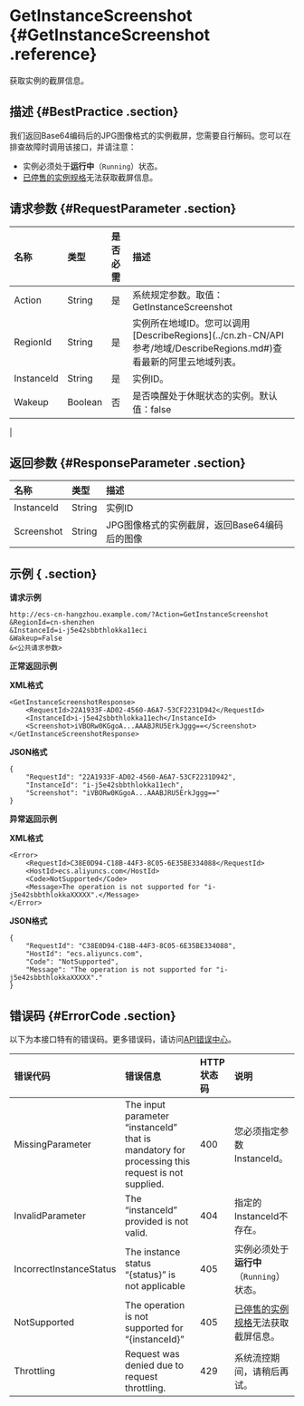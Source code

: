 # GetInstanceScreenshot {#GetInstanceScreenshot .reference}

获取实例的截屏信息。

## 描述 {#BestPractice .section}

我们返回Base64编码后的JPG图像格式的实例截屏，您需要自行解码。您可以在排查故障时调用该接口，并请注意：

-   实例必须处于**运行中**（`Running`）状态。
-   [已停售的实例规格](https://help.aliyun.com/document_detail/55263.html)无法获取截屏信息。

## 请求参数 {#RequestParameter .section}

|名称|类型|是否必需|描述|
|:-|:-|:---|:-|
|Action|String|是|系统规定参数。取值：GetInstanceScreenshot|
|RegionId|String|是|实例所在地域ID。您可以调用[DescribeRegions](../cn.zh-CN/API 参考/地域/DescribeRegions.md#)查看最新的阿里云地域列表。|
|InstanceId|String|是|实例ID。|
|Wakeup|Boolean|否|是否唤醒处于休眠状态的实例。默认值：false

|

## 返回参数 {#ResponseParameter .section}

|名称|类型|描述|
|:-|:-|:-|
|InstanceId|String|实例ID|
|Screenshot|String|JPG图像格式的实例截屏，返回Base64编码后的图像|

## 示例 { .section}

**请求示例**

```
http://ecs-cn-hangzhou.example.com/?Action=GetInstanceScreenshot
&RegionId=cn-shenzhen
&InstanceId=i-j5e42sbbthlokka11eci
&Wakeup=False
&<公共请求参数>
```

**正常返回示例**

**XML格式**

```
<GetInstanceScreenshotResponse>
    <RequestId>22A1933F-AD02-4560-A6A7-53CF2231D942</RequestId>
    <InstanceId>i-j5e42sbbthlokka11ech</InstanceId>
    <Screenshot>iVBORw0KGgoA...AAABJRU5ErkJggg==</Screenshot>
</GetInstanceScreenshotResponse>
```

**JSON格式**

```
{
    "RequestId": "22A1933F-AD02-4560-A6A7-53CF2231D942",
    "InstanceId": "i-j5e42sbbthlokka11ech",
    "Screenshot": "iVBORw0KGgoA...AAABJRU5ErkJggg=="
}
```

**异常返回示例**

**XML格式**

```
<Error>
    <RequestId>C38E0D94-C18B-44F3-8C05-6E35BE334088</RequestId>
    <HostId>ecs.aliyuncs.com</HostId>
    <Code>NotSupported</Code>
    <Message>The operation is not supported for "i-j5e42sbbthlokkaXXXXX".</Message>
</Error>
```

**JSON格式**

```
{
    "RequestId": "C38E0D94-C18B-44F3-8C05-6E35BE334088",
    "HostId": "ecs.aliyuncs.com",
    "Code": "NotSupported",
    "Message": "The operation is not supported for "i-j5e42sbbthlokkaXXXXX"."
}
```

## 错误码 {#ErrorCode .section}

以下为本接口特有的错误码。更多错误码，请访问[API错误中心](https://error-center.aliyun.com/status/product/Ecs)。

|错误代码|错误信息|HTTP状态码|说明|
|:---|:---|:------|:-|
|MissingParameter|The input parameter “instanceId” that is mandatory for processing this request is not supplied.|400|您必须指定参数InstanceId。|
|InvalidParameter|The “instanceId” provided is not valid.|404|指定的InstanceId不存在。|
|IncorrectInstanceStatus|The instance status “\{status\}” is not applicable|405|实例必须处于**运行中**（`Running`）状态。|
|NotSupported|The operation is not supported for “\{instanceId\}”|405|[已停售的实例规格](https://help.aliyun.com/document_detail/55263.html)无法获取截屏信息。|
|Throttling|Request was denied due to request throttling.|429|系统流控期间，请稍后再试。|

